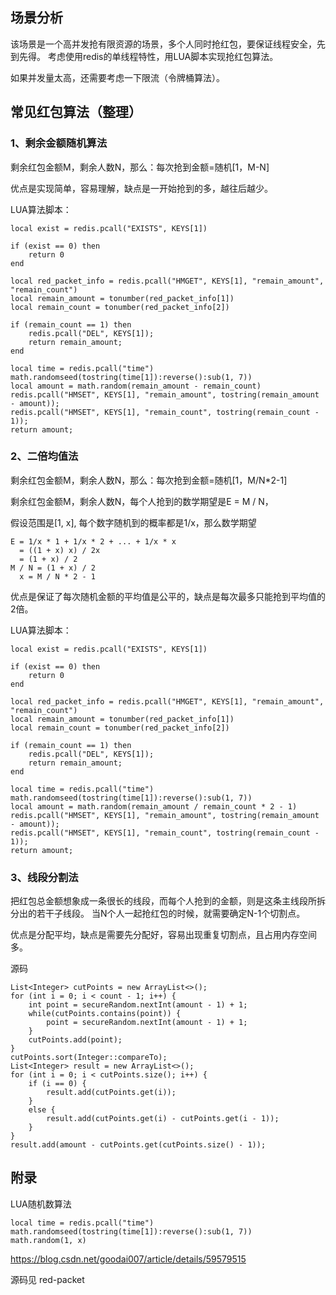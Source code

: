 ## 场景分析
该场景是一个高并发抢有限资源的场景，多个人同时抢红包，要保证线程安全，先到先得。
考虑使用redis的单线程特性，用LUA脚本实现抢红包算法。

如果并发量太高，还需要考虑一下限流（令牌桶算法）。

## 常见红包算法（整理）
### 1、剩余金额随机算法
剩余红包金额M，剩余人数N，那么：每次抢到金额=随机[1，M-N]

优点是实现简单，容易理解，缺点是一开始抢到的多，越往后越少。

LUA算法脚本：
```
local exist = redis.pcall("EXISTS", KEYS[1])

if (exist == 0) then
    return 0
end

local red_packet_info = redis.pcall("HMGET", KEYS[1], "remain_amount", "remain_count")
local remain_amount = tonumber(red_packet_info[1])
local remain_count = tonumber(red_packet_info[2])

if (remain_count == 1) then
    redis.pcall("DEL", KEYS[1]);
    return remain_amount;
end

local time = redis.pcall("time")
math.randomseed(tostring(time[1]):reverse():sub(1, 7))
local amount = math.random(remain_amount - remain_count)
redis.pcall("HMSET", KEYS[1], "remain_amount", tostring(remain_amount - amount));
redis.pcall("HMSET", KEYS[1], "remain_count", tostring(remain_count - 1));
return amount;
```

### 2、二倍均值法
剩余红包金额M，剩余人数N，那么：每次抢到金额=随机[1，M/N*2-1]

剩余红包金额M，剩余人数N，每个人抢到的数学期望是E = M / N，

假设范围是[1, x],
每个数字随机到的概率都是1/x，那么数学期望

```
E = 1/x * 1 + 1/x * 2 + ... + 1/x * x
  = ((1 + x) x) / 2x
  = (1 + x) / 2
M / N = (1 + x) / 2
  x = M / N * 2 - 1
```

优点是保证了每次随机金额的平均值是公平的，缺点是每次最多只能抢到平均值的2倍。

LUA算法脚本：

```
local exist = redis.pcall("EXISTS", KEYS[1])

if (exist == 0) then
    return 0
end

local red_packet_info = redis.pcall("HMGET", KEYS[1], "remain_amount", "remain_count")
local remain_amount = tonumber(red_packet_info[1])
local remain_count = tonumber(red_packet_info[2])

if (remain_count == 1) then
    redis.pcall("DEL", KEYS[1]);
    return remain_amount;
end

local time = redis.pcall("time")
math.randomseed(tostring(time[1]):reverse():sub(1, 7))
local amount = math.random(remain_amount / remain_count * 2 - 1)
redis.pcall("HMSET", KEYS[1], "remain_amount", tostring(remain_amount - amount));
redis.pcall("HMSET", KEYS[1], "remain_count", tostring(remain_count - 1));
return amount;

```

### 3、线段分割法
把红包总金额想象成一条很长的线段，而每个人抢到的金额，则是这条主线段所拆分出的若干子线段。
当N个人一起抢红包的时候，就需要确定N-1个切割点。

优点是分配平均，缺点是需要先分配好，容易出现重复切割点，且占用内存空间多。

源码
```
List<Integer> cutPoints = new ArrayList<>();
for (int i = 0; i < count - 1; i++) {
    int point = secureRandom.nextInt(amount - 1) + 1;
    while(cutPoints.contains(point)) {
        point = secureRandom.nextInt(amount - 1) + 1;
    }
    cutPoints.add(point);
}
cutPoints.sort(Integer::compareTo);
List<Integer> result = new ArrayList<>();
for (int i = 0; i < cutPoints.size(); i++) {
    if (i == 0) {
        result.add(cutPoints.get(i));
    }
    else {
        result.add(cutPoints.get(i) - cutPoints.get(i - 1));
    }
}
result.add(amount - cutPoints.get(cutPoints.size() - 1));
```

## 附录
LUA随机数算法
```
local time = redis.pcall("time")
math.randomseed(tostring(time[1]):reverse():sub(1, 7))
math.random(1, x)
```

https://blog.csdn.net/goodai007/article/details/59579515

源码见 red-packet
